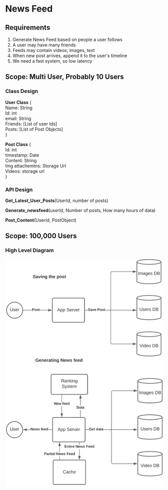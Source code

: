 <h1>News Feed</h1>
    <h2>Requirements</h2>
        <ol>
            <li>Generate News Feed based on people a user follows</li>
            <li>A user may have many friends</li>
            <li>Feeds may contain videos, images, text</li>
            <li>When new post arrives, append it to the user's timeline</li>
            <li>We need a fast system, so low latency</li>
        </ol>
    <h2>Scope: Multi User, Probably 10 Users</h2>
    <h3>Class Design</h3>
        <p>
        <b>User Class</b> { <br/>
        Name: String <br/>
        Id: int <br/>
        email: String <br/>
        Friends: [List of user Ids] <br/>
        Posts: [List of Post Objects] <br/>
        }
        </p>
        <p>
        <b>Post Class</b> { <br/>
        Id: int <br/>
        timestamp: Date <br/>
        Content: String <br/>
        Img attachemtns: Storage Url <br/>
        Videos: storage url <br/>
        }
        </p>
    <h3>API Design</h3>
        <p>
        <b>Get_Latest_User_Posts</b>(UserId, number of posts)
        </p>
        <p>
        <b>Generate_newsfeed</b>(userId, Number of posts, How many hours of data)
        </p>
        <p>
        <b>Post_Content</b>(UserId, PostObject)
        </p>
    <h2>Scope: 100,000 Users</h2>
    <h3>High Level Diagram</h3>
    <img src="img/SavingPostHighLevelDiagram.PNG">
    <br/>
    <img src="img/GeneratingNewsFeedHighLevel.PNG">
    
    
    
    